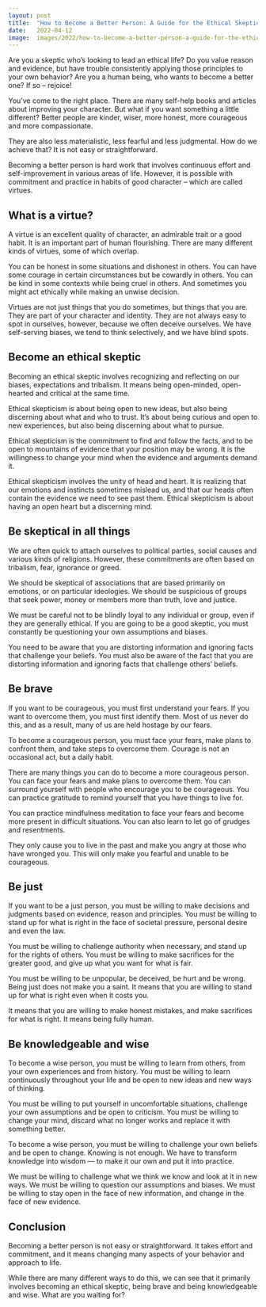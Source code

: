 ```yaml
---
layout: post
title:  "How to Become a Better Person: A Guide for the Ethical Skeptic"
date:   2022-04-12
image:  images/2022/how-to-become-a-better-person-a-guide-for-the-ethical-skeptic.jpg
---
```



Are you a skeptic who’s looking to lead an ethical life? Do you value reason and evidence, but have trouble consistently applying those principles to your own behavior? Are you a human being, who wants to become a better one? If so – rejoice!

You’ve come to the right place. There are many self-help books and articles about improving your character. But what if you want something a little different? Better people are kinder, wiser, more honest, more courageous and more compassionate.

They are also less materialistic, less fearful and less judgmental. How do we achieve that? It is not easy or straightforward.

Becoming a better person is hard work that involves continuous effort and self-improvement in various areas of life. However, it is possible with commitment and practice in habits of good character – which are called virtues.

## What is a virtue? ##

A virtue is an excellent quality of character, an admirable trait or a good habit. It is an important part of human flourishing. There are many different kinds of virtues, some of which overlap.

You can be honest in some situations and dishonest in others. You can have some courage in certain circumstances but be cowardly in others. You can be kind in some contexts while being cruel in others. And sometimes you might act ethically while making an unwise decision.

Virtues are not just things that you do sometimes, but things that you are. They are part of your character and identity. They are not always easy to spot in ourselves, however, because we often deceive ourselves. We have self-serving biases, we tend to think selectively, and we have blind spots.

## Become an ethical skeptic ##

Becoming an ethical skeptic involves recognizing and reflecting on our biases, expectations and tribalism. It means being open-minded, open-hearted and critical at the same time.

Ethical skepticism is about being open to new ideas, but also being discerning about what and who to trust. It’s about being curious and open to new experiences, but also being discerning about what to pursue.

Ethical skepticism is the commitment to find and follow the facts, and to be open to mountains of evidence that your position may be wrong. It is the willingness to change your mind when the evidence and arguments demand it.

Ethical skepticism involves the unity of head and heart. It is realizing that our emotions and instincts sometimes mislead us, and that our heads often contain the evidence we need to see past them. Ethical skepticism is about having an open heart but a discerning mind.

## Be skeptical in all things ##

We are often quick to attach ourselves to political parties, social causes and various kinds of religions. However, these commitments are often based on tribalism, fear, ignorance or greed.

We should be skeptical of associations that are based primarily on emotions, or on particular ideologies. We should be suspicious of groups that seek power, money or members more than truth, love and justice.

We must be careful not to be blindly loyal to any individual or group, even if they are generally ethical. If you are going to be a good skeptic, you must constantly be questioning your own assumptions and biases.

You need to be aware that you are distorting information and ignoring facts that challenge your beliefs. You must also be aware of the fact that you are distorting information and ignoring facts that challenge others’ beliefs.

## Be brave ##

If you want to be courageous, you must first understand your fears. If you want to overcome them, you must first identify them. Most of us never do this, and as a result, many of us are held hostage by our fears.

To become a courageous person, you must face your fears, make plans to confront them, and take steps to overcome them. Courage is not an occasional act, but a daily habit.

There are many things you can do to become a more courageous person. You can face your fears and make plans to overcome them. You can surround yourself with people who encourage you to be courageous. You can practice gratitude to remind yourself that you have things to live for.

You can practice mindfulness meditation to face your fears and become more present in difficult situations. You can also learn to let go of grudges and resentments.

They only cause you to live in the past and make you angry at those who have wronged you. This will only make you fearful and unable to be courageous.

## Be just ##

If you want to be a just person, you must be willing to make decisions and judgments based on evidence, reason and principles. You must be willing to stand up for what is right in the face of societal pressure, personal desire and even the law.

You must be willing to challenge authority when necessary, and stand up for the rights of others. You must be willing to make sacrifices for the greater good, and give up what you want for what is fair.

You must be willing to be unpopular, be deceived, be hurt and be wrong. Being just does not make you a saint. It means that you are willing to stand up for what is right even when it costs you.

It means that you are willing to make honest mistakes, and make sacrifices for what is right. It means being fully human.

## Be knowledgeable and wise ##

To become a wise person, you must be willing to learn from others, from your own experiences and from history. You must be willing to learn continuously throughout your life and be open to new ideas and new ways of thinking.

You must be willing to put yourself in uncomfortable situations, challenge your own assumptions and be open to criticism. You must be willing to change your mind, discard what no longer works and replace it with something better.

To become a wise person, you must be willing to challenge your own beliefs and be open to change. Knowing is not enough. We have to transform knowledge into wisdom — to make it our own and put it into practice.

We must be willing to challenge what we think we know and look at it in new ways. We must be willing to question our assumptions and biases. We must be willing to stay open in the face of new information, and change in the face of new evidence.

## Conclusion ##

Becoming a better person is not easy or straightforward. It takes effort and commitment, and it means changing many aspects of your behavior and approach to life.

While there are many different ways to do this, we can see that it primarily involves becoming an ethical skeptic, being brave and being knowledgeable and wise. What are you waiting for?
